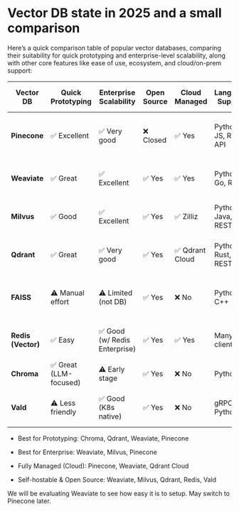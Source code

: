 # Vector DB state in 2025 and a small comparison
Here’s a quick comparison table of popular vector databases, comparing their suitability for quick prototyping and enterprise-level scalability, along with other core features like ease of use, ecosystem, and cloud/on-prem support:

| Vector DB          | Quick Prototyping     | Enterprise Scalability       | Open Source | Cloud Managed  | Language Support       | Notable Features / Pros                       | Limitations                            |
| ------------------ | --------------------- | ---------------------------- | ----------- | -------------- | ---------------------- | --------------------------------------------- | -------------------------------------- |
| **Pinecone**       | ✅ Excellent           | ✅ Very good                  | ❌ Closed    | ✅ Yes          | Python, JS, REST API   | Fully managed, easy to use, high availability | No self-hosted/on-prem version         |
| **Weaviate**       | ✅ Great               | ✅ Excellent                  | ✅ Yes       | ✅ Yes          | Python, Go, REST       | Built-in ML models, hybrid search             | More complex ops for self-hosting      |
| **Milvus**         | ✅ Good                | ✅ Excellent                  | ✅ Yes       | ✅ Zilliz       | Python, Java, Go, REST | Highly scalable, GPU support                  | Slightly steep learning curve          |
| **Qdrant**         | ✅ Great               | ✅ Very good                  | ✅ Yes       | ✅ Qdrant Cloud | Python, Rust, REST     | Fast, lightweight, simple REST API            | Young compared to Milvus/Weaviate      |
| **FAISS**          | ⚠️ Manual effort      | ⚠️ Limited (not DB)          | ✅ Yes       | ❌ No           | Python, C++            | Highly performant for similarity search       | Not a full DB, no persistence          |
| **Redis (Vector)** | ✅ Easy                | ✅ Good (w/ Redis Enterprise) | ✅ Yes       | ✅ Yes          | Many (via clients)     | Multi-purpose DB, easy to integrate           | Basic vector features, not specialized |
| **Chroma**         | ✅ Great (LLM-focused) | ⚠️ Early stage               | ✅ Yes       | ❌ No           | Python                 | Built for LLM apps, easy to use               | Not enterprise ready yet               |
| **Vald**           | ⚠️ Less friendly      | ✅ Good (K8s native)          | ✅ Yes       | ❌ No           | gRPC, Go, Python       | Kubernetes native, ANN via NGT                | Complex deployment                     |

- Best for Prototyping: Chroma, Qdrant, Weaviate, Pinecone

- Best for Enterprise: Weaviate, Milvus, Pinecone

- Fully Managed (Cloud): Pinecone, Weaviate, Qdrant Cloud

- Self-hostable & Open Source: Weaviate, Milvus, Qdrant, Redis, Vald

We will be evaluating Weaviate to see how easy it is to setup. May switch to Pinecone later.